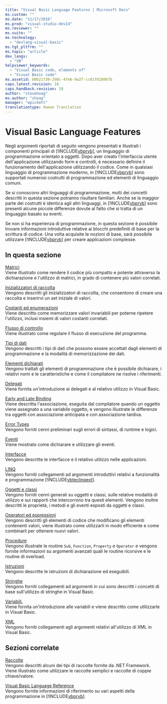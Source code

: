 ```yaml
---
title: "Visual Basic Language Features | Microsoft Docs"
ms.custom: ""
ms.date: "11/17/2016"
ms.prod: "visual-studio-dev14"
ms.reviewer: ""
ms.suite: ""
ms.technology: 
  - "devlang-visual-basic"
ms.tgt_pltfrm: ""
ms.topic: "article"
dev_langs: 
  - "VB"
helpviewer_keywords: 
  - "Visual Basic code, elements of"
  - "Visual Basic code"
ms.assetid: b0b21730-298c-47e6-9a2f-cc81f628067b
caps.latest.revision: 18
caps.handback.revision: 18
author: "stevehoag"
ms.author: "shoag"
manager: "wpickett"
translationtype: Human Translation
---
```

# Visual Basic Language Features
Negli argomenti riportati di seguito vengono presentati e illustrati i componenti principali di [!INCLUDE[vbprvb](../../../csharp/programming-guide/concepts/linq/includes/vbprvb_md.md)], un linguaggio di programmazione orientato a oggetti.  Dopo aver creato l'interfaccia utente dell'applicazione utilizzando form e controlli, è necessario definire il funzionamento dell'applicazione utilizzando il codice.  Come in qualsiasi linguaggio di programmazione moderno, in [!INCLUDE[vbprvb](../../../csharp/programming-guide/concepts/linq/includes/vbprvb_md.md)] sono supportati numerosi costrutti di programmazione ed elementi di linguaggio comuni.  
  
 Se si conoscono altri linguaggi di programmazione, molti dei concetti descritti in questa sezione potranno risultare familiari.  Anche se la maggior parte dei costrutti è identica agli altri linguaggi, in [!INCLUDE[vbprvb](../../../csharp/programming-guide/concepts/linq/includes/vbprvb_md.md)] sono presenti alcune piccole differenze dovute al fatto che si tratta di un linguaggio basato su eventi.  
  
 Se non si ha esperienza di programmazione, in questa sezione è possibile trovare informazioni introduttive relative ai blocchi predefiniti di base per la scrittura di codice.  Una volta acquisite le nozioni di base, sarà possibile utilizzare [!INCLUDE[vbprvb](../../../csharp/programming-guide/concepts/linq/includes/vbprvb_md.md)] per creare applicazioni complesse.  
  
## In questa sezione  
 [Matrici](../../../visual-basic/programming-guide/language-features/arrays/index.md)  
 Viene illustrato come rendere il codice più compatto e potente attraverso la dichiarazione e l'utilizzo di matrici, in grado di contenere più valori correlati.  
  
 [Inizializzatori di raccolta](../../../visual-basic/programming-guide/language-features/collection-initializers/index.md)  
 Vengono descritti gli inizializzatori di raccolta, che consentono di creare una raccolta e inserirvi un set iniziale di valori.  
  
 [Costanti ed enumerazioni](../../../visual-basic/programming-guide/language-features/constants-enums/index.md)  
 Viene descritto come memorizzare valori invariabili per poterne ripetere l'utilizzo, inclusi insiemi di valori costanti correlati.  
  
 [Flusso di controllo](../../../visual-basic/programming-guide/language-features/control-flow/index.md)  
 Viene illustrato come regolare il flusso di esecuzione del programma.  
  
 [Tipi di dati](../../../visual-basic/programming-guide/language-features/data-types/index.md)  
 Vengono descritti i tipi di dati che possono essere accettati dagli elementi di programmazione e la modalità di memorizzazione dei dati.  
  
 [Elementi dichiarati](../../../visual-basic/programming-guide/language-features/declared-elements/index.md)  
 Vengono trattati gli elementi di programmazione che è possibile dichiarare, i relativi nomi e le caratteristiche e come il compilatore ne risolve i riferimenti.  
  
 [Delegati](../../../visual-basic/programming-guide/language-features/delegates/delegates.md)  
 Viene fornita un'introduzione ai delegati e al relativo utilizzo in Visual Basic.  
  
 [Early and Late Binding](../../../visual-basic/programming-guide/language-features/early-late-binding/early-and-late-binding.md)  
 Viene descritta l'associazione, eseguita dal compilatore quando un oggetto viene assegnato a una variabile oggetto, e vengono illustrate le differenze tra oggetti con associazione anticipata e con associazione tardiva.  
  
 [Error Types](../../../visual-basic/programming-guide/language-features/error-types.md)  
 Vengono forniti cenni preliminari sugli errori di sintassi, di runtime e logici.  
  
 [Eventi](../../../visual-basic/programming-guide/language-features/events/events.md)  
 Viene mostrato come dichiarare e utilizzare gli eventi.  
  
 [Interfacce](../../../visual-basic/programming-guide/language-features/interfaces/index.md)  
 Vengono descritte le interfacce e il relativo utilizzo nelle applicazioni.  
  
 [LINQ](../../../visual-basic/programming-guide/language-features/linq/index.md)  
 Vengono forniti collegamenti ad argomenti introduttivi relativi a funzionalità e programmazione [!INCLUDE[vbteclinqext](../../../csharp/getting-started/includes/vbteclinqext_md.md)].  
  
 [Oggetti e classi](../../../visual-basic/programming-guide/language-features/objects-and-classes/index.md)  
 Vengono forniti cenni generali su oggetti e classi, sulle relative modalità di utilizzo e sui rapporti che intercorrono tra questi elementi. Vengono inoltre descritti le proprietà, i metodi e gli eventi esposti da oggetti e classi.  
  
 [Operatori ed espressioni](../../../visual-basic/programming-guide/language-features/operators-and-expressions/index.md)  
 Vengono descritti gli elementi di codice che modificano gli elementi contenenti valori, viene illustrato come utilizzarli in modo efficiente e come combinarli per ottenere nuovi valori.  
  
 [Procedure](../../../visual-basic/programming-guide/language-features/procedures/index.md)  
 Vengono illustrate le routine `Sub`, `Function`, `Property` e `Operator` e vengono fornite informazioni su argomenti avanzati quali le routine ricorsive e le routine di overload.  
  
 [Istruzioni](../../../visual-basic/programming-guide/language-features/statements.md)  
 Vengono descritte le istruzioni di dichiarazione ed eseguibili.  
  
 [Stringhe](../../../visual-basic/programming-guide/language-features/strings/index.md)  
 Vengono forniti collegamenti ad argomenti in cui sono descritti i concetti di base sull'utilizzo di stringhe in Visual Basic.  
  
 [Variabili.](../../../visual-basic/programming-guide/language-features/variables/index.md)  
 Viene fornita un'introduzione alle variabili e viene descritto come utilizzarle in Visual Basic.  
  
 [XML](../../../visual-basic/programming-guide/language-features/xml/index.md)  
 Vengono forniti collegamenti agli argomenti relativi all'utilizzo di XML in Visual Basic.  
  
## Sezioni correlate  
 [Raccolte](../Topic/Collections%20\(C%23%20and%20Visual%20Basic\).md)  
 Vengono descritti alcuni dei tipi di raccolte fornite da .NET Framework.  Viene illustrato come utilizzare le raccolte semplici e raccolte di coppie chiave\/valore.  
  
 [Visual Basic Language Reference](../../../visual-basic/language-reference/index.md)  
 Vengono fornite informazioni di riferimento su vari aspetti della programmazione in [!INCLUDE[vbprvb](../../../csharp/programming-guide/concepts/linq/includes/vbprvb_md.md)].